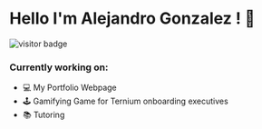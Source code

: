 # Hello I'm Alejandro Gonzalez ! 👋

<img src="https://visitor-badge.glitch.me/badge?page_id=${your.username}.${your.repo.id}." alt="visitor badge"/>

### Currently working on:
<ul>
  	<li>💻 My Portfolio Webpage</li>
	<li>🕹️ Gamifying Game for Ternium onboarding executives</li>
	<li>📚 Tutoring</li>
</ul>

